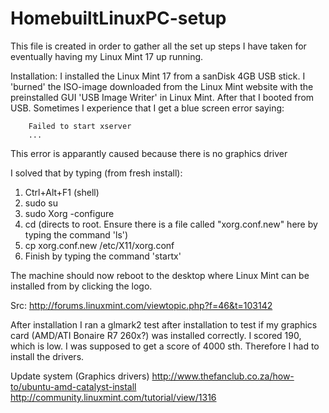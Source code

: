 HomebuiltLinuxPC-setup
======================

This file is created in order to gather all the set up steps I have taken for eventually having my Linux Mint 17 up running.

Installation:
I installed the Linux Mint 17 from a sanDisk 4GB USB stick. I 'burned' the ISO-image downloaded from the
Linux Mint website with the preinstalled GUI 'USB Image Writer' in Linux Mint. After that I booted from USB.
Sometimes I experience that I get a blue screen error saying:

        Failed to start xserver
        ...
        
This error is apparantly caused because there is no graphics driver

I solved that by typing (from fresh install):
1. Ctrl+Alt+F1 (shell)
2. sudo su
3. sudo Xorg -configure
4. cd (directs to root. Ensure there is a file called "xorg.conf.new" here by typing the command 'ls')
5. cp xorg.conf.new /etc/X11/xorg.conf
6. Finish by typing the command 'startx'

The machine should now reboot to the desktop where Linux Mint can be installed from by clicking the logo.

Src: http://forums.linuxmint.com/viewtopic.php?f=46&t=103142

After installation
I ran a glmark2 test after installation to test if my graphics card (AMD/ATI Bonaire R7 260x?) was installed correctly.
I scored 190, which is low. I was supposed to get a score of 4000 sth. Therefore I had to install the drivers.


Update system (Graphics drivers)
http://www.thefanclub.co.za/how-to/ubuntu-amd-catalyst-install
http://community.linuxmint.com/tutorial/view/1316
